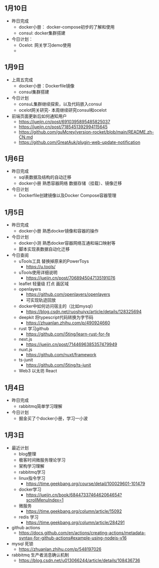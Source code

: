 ## 1月10日
- 昨日完成
  - docker小册： docker-compose初步的了解和使用
  - consul: docker集群搭建
- 今日计划：
  - Ocelot: 网关学习demo使用
  - 
## 1月9日
- 上周五完成
  - docker小册：Dockerfile镜像
  - consul集群搭建
- 今日计划
  - consuL集群继续探索，以及代码嵌入consul
  - ocelot网关研究-  本周继续研究consul和ocelot
- 前端页面更新后如何通知用户
  - https://juejin.cn/post/6910395895485825037
  - https://juejin.cn/post/7185451392994115645
  - https://github.com/guMcrey/version-rocket/blob/main/README.zh-CN.md
  - https://github.com/GreatAuk/plugin-web-update-notification
## 1月6日
- 昨日完成
  - sql表数据及结构的自动迁移
  - docker小册 熟悉容器网络 数据存储（挂载）、镜像迁移
- 今日计划
  - Dockerfile创建镜像以及Docker Compose容器管理
## 1月5日
- 昨日完成 
  - docker小册 熟悉docker镜像和容器的操作
- 今日计划
  - docker小测 熟悉docker容器网络互通和端口映射等
  - 脚本实现表数据自动化迁移
- 今日查阅
  - uTools工具 替换掉原来的PowerToys
    - https://u.tools/
  - uTools使用详细说明
    - https://juejin.cn/post/7068945047135191076
  - leaflet 轻量级 打点 画区域
  - openlayers 
    - https://github.com/openlayers/openlayers
    - 可实现轨迹回放
  - docker中如何访问宿主的（比如mysql）
    - https://blog.csdn.net/ruoshuiyx/article/details/128325694
  - deepkit 将typescript代码转换为字节码
    - https://zhuanlan.zhihu.com/p/490924660
  - rust 学习github
    - https://github.com/i5ting/learn-rust-for-fe
  - next.js
    - https://juejin.cn/post/7144696385357479949
  - nuxt.js
    - https://github.com/nuxt/framework
  - ts-junit 
    - https://github.com/i5ting/ts-junit
  - Web3 以太坊  React
## 1月4日
-  昨日完成
   -  rabbitmq简单学习理解
- 今日计划
  - 掘金买了个docker小册，学习一小波
## 1月3日
- 最近计划
  - blog整理
  - 极客时间微服务理论学习
  - 架构学习理解
  - rabbitmq学习
  - linux指令学习
    - https://time.geekbang.org/course/detail/100029601-101479
  - docker学习
    - https://juejin.cn/book/6844733746462064654?scrollMenuIndex=1
  - 微服务
    - https://time.geekbang.org/column/article/15092
  - redis 学习
    - https://time.geekbang.org/column/article/284291
- github actions
  - https://docs.github.com/en/actions/creating-actions/metadata-syntax-for-github-actions#example-using-nodejs-v16
- mysql 死锁
  - https://zhuanlan.zhihu.com/p/548197026
- rabbitmq 生产者消息确认机制
  - https://blog.csdn.net/u013066244/article/details/108436736
